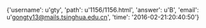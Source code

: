 {'username': u'gty', 'path': u'1156/1156.html', 'answer': u'B', 'email': u'gongty13@mails.tsinghua.edu.cn', 'time': '2016-02-21:20:40:50'}